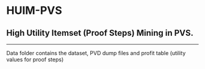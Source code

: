 # HUIM-PVS
## High Utility Itemset (Proof Steps) Mining in PVS.
------
Data folder contains the dataset, PVD dump files and profit table (utility values for proof steps)
